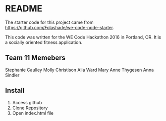 # README

The starter code for this project came from https://github.com/Folashade/we-code-node-starter.

This code was written for the WE Code Hackathon 2016 in Portland, OR.  It is a socially oriented fitness application.

## Team 11 Memebers
Stephanie Caulley
Molly Christison
Alia Ward
Mary Anne Thygesen
Anna Sindler

## Install
1. Access github
2. Clone Repository
3. Open index.html file
